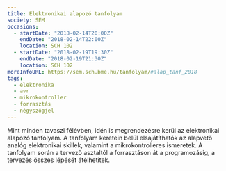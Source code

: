 ```yaml
---
title: Elektronikai alapozó tanfolyam
society: SEM
occasions:
  - startDate: "2018-02-14T20:00Z"
    endDate: "2018-02-14T22:00Z"
    location: SCH 102
  - startDate: "2018-02-19T19:30Z"
    endDate: "2018-02-19T21:30Z"
    location: SCH 102
moreInfoURL: https://sem.sch.bme.hu/tanfolyam/#alap_tanf_2018
tags:
  - elektronika
  - avr
  - mikrokontroller
  - forrasztás
  - négyszögjel
---
```


Mint minden tavaszi félévben, idén is megrendezésre kerül az elektronikai alapozó tanfolyam. A tanfolyam keretein belül elsajátíthatók az alapvető analóg elektronikai skillek, valamint a mikrokontrolleres ismeretek. A tanfolyam során a tervező asztaltól a forrasztáson át a programozásig, a tervezés összes lépését átélhetitek.
